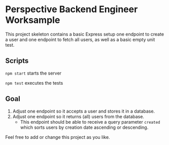 # Perspective Backend Engineer Worksample

This project skeleton contains a basic Express setup one endpoint to create a user and one endpoint to fetch all users, as well as a basic empty unit test.

## Scripts 
`npm start` starts the server

`npm test` executes the tests

## Goal
1. Adjust one endpoint so it accepts a user and stores it in a database.
2. Adjust one endpoint so it returns (all) users from the database.
   * This endpoint should be able to receive a query parameter `created` which sorts users by creation date ascending or descending.

Feel free to add or change this project as you like.


